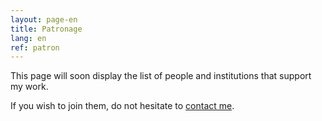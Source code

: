 ```yaml
---
layout: page-en
title: Patronage
lang: en
ref: patron
---
```

This page will soon display the list of people and institutions that support my work.

If you wish to join them, do not hesitate to <a href="/en/contact/">contact me</a>.
